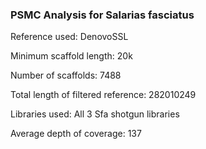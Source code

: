 ### PSMC Analysis for Salarias fasciatus

Reference used: DenovoSSL

Minimum scaffold length: 20k

Number of scaffolds: 7488

Total length of filtered reference: 282010249

Libraries used: All 3 Sfa shotgun libraries

Average depth of coverage: 137
